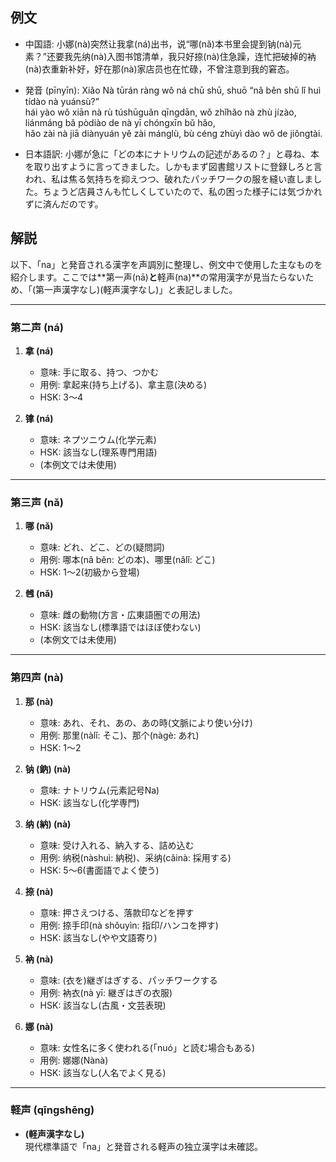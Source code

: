## 例文
* 中国語:
  小娜(nà)突然让我拿(ná)出书，说“哪(nǎ)本书里会提到钠(nà)元素？”还要我先纳(nà)入图书馆清单，我只好捺(nà)住急躁，连忙把破掉的衲(nà)衣重新补好，好在那(nà)家店员也在忙碌，不曾注意到我的窘态。

* 発音 (pīnyīn):
  Xiǎo Nà tūrán ràng wǒ ná chū shū, shuō “nǎ běn shū lǐ huì tídào nà yuánsù?”  
  hái yào wǒ xiān nà rù túshūguǎn qīngdān, wǒ zhǐhǎo nà zhù jízào,  
  liánmáng bǎ pòdiào de nà yī chóngxīn bǔ hǎo,  
  hǎo zài nà jiā diànyuán yě zài mánglù, bù céng zhùyì dào wǒ de jiǒngtài.  

* 日本語訳:
  小娜が急に「どの本にナトリウムの記述があるの？」と尋ね、本を取り出すように言ってきました。しかもまず図書館リストに登録しろと言われ、私は焦る気持ちを抑えつつ、破れたパッチワークの服を縫い直しました。ちょうど店員さんも忙しくしていたので、私の困った様子には気づかれずに済んだのです。

## 解説

以下、「na」と発音される漢字を声調別に整理し、例文中で使用した主なものを紹介します。ここでは**第一声(nā)**と**軽声(na)**の常用漢字が見当たらないため、「(第一声漢字なし)(軽声漢字なし)」と表記しました。

---

### 第二声 (ná)

1. **拿 (ná)**  
   - 意味: 手に取る、持つ、つかむ  
   - 用例: 拿起来(持ち上げる)、拿主意(決める)  
   - HSK: 3〜4

2. **镎 (ná)**  
   - 意味: ネプツニウム(化学元素)  
   - HSK: 該当なし(理系専門用語)  
   - (本例文では未使用)

---

### 第三声 (nǎ)

1. **哪 (nǎ)**  
   - 意味: どれ、どこ、どの(疑問詞)  
   - 用例: 哪本(nǎ běn: どの本)、哪里(nǎlǐ: どこ)  
   - HSK: 1〜2(初級から登場)

2. **乸 (nǎ)**  
   - 意味: 雌の動物(方言・広東語圏での用法)  
   - HSK: 該当なし(標準語ではほぼ使わない)  
   - (本例文では未使用)

---

### 第四声 (nà)

1. **那 (nà)**  
   - 意味: あれ、それ、あの、あの時(文脈により使い分け)  
   - 用例: 那里(nàlǐ: そこ)、那个(nàgè: あれ)  
   - HSK: 1〜2

2. **钠 (鈉) (nà)**  
   - 意味: ナトリウム(元素記号Na)  
   - HSK: 該当なし(化学専門)

3. **纳 (納) (nà)**  
   - 意味: 受け入れる、納入する、詰め込む  
   - 用例: 纳税(nàshuì: 納税)、采纳(cǎinà: 採用する)  
   - HSK: 5〜6(書面語でよく使う)

4. **捺 (nà)**  
   - 意味: 押さえつける、落款印などを押す  
   - 用例: 捺手印(nà shǒuyìn: 指印/ハンコを押す)  
   - HSK: 該当なし(やや文語寄り)

5. **衲 (nà)**  
   - 意味: (衣を)継ぎはぎする、パッチワークする  
   - 用例: 衲衣(nà yī: 継ぎはぎの衣服)  
   - HSK: 該当なし(古風・文芸表現)

6. **娜 (nà)**  
   - 意味: 女性名に多く使われる(「nuó」と読む場合もある)  
   - 用例: 娜娜(Nànà)  
   - HSK: 該当なし(人名でよく見る)

---

### 軽声 (qīngshēng)

- **(軽声漢字なし)**  
  現代標準語で「na」と発音される軽声の独立漢字は未確認。
